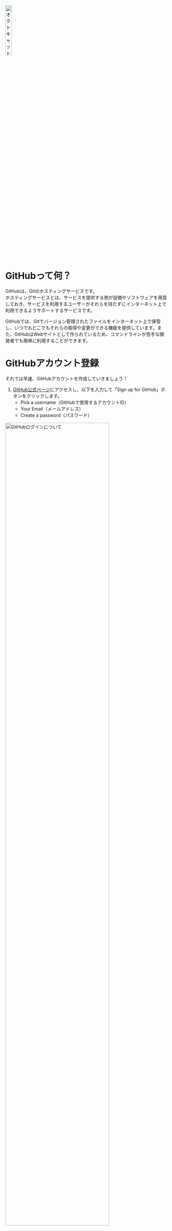 <img src="../img/git/github_octcat.png" alt="オクトキャット" style="width: 20%;">

# GitHubって何？
GitHubは、Gitのホスティングサービスです。  
ホスティングサービスとは、サービスを提供する側が設備やソフトウェアを用意しておき、サービスを利用するユーザーがそれらを持たずにインターネット上で利用できるようサポートするサービスです。  

GitHubでは、Gitでバージョン管理されたファイルをインターネット上で保管し、いつでもどこでもそれらの取得や変更ができる機能を提供しています。また、GitHubはWebサイトとして作られているため、コマンドラインが苦手な開発者でも簡単に利用することができます。

# GitHubアカウント登録
それでは早速、GitHubアカウントを作成していきましょう！  

1. <a href="https://github.com/" target="_blank">GitHub公式ページ</a>にアクセスし、以下を入力して「Sign up for GitHub」ボタンをクリックします。
    * Pick a username（GitHubで使用するアカウントID）
    * Your Email（メールアドレス）
    * Create a password（パスワード）

<img src="../img/git/github_login.png" alt="GitHubログインについて" style="width: 80%;">

### 2. 登録したメールアドレスに確認用メール（Verify）が届くので、メール本文にあるボタンをクリックして承認してください。 ###
<img src="../img/git/github_verify.png" alt="GitHub承認" style="width: 80%;">

### 3. 自分専用のGitHubアカウントページが作成できました！ ###
<img src="../img/git/github_mypage.png" alt="マイページ" style="width: 80%;">

# GitHubをいじってみよう！
1. アカウントの画像を変更してみましょう。
2. Nameを変更してみましょう。
3. フォローについて
    * 気になるアカウントをフォローすると、フォローした人が何か更新する度にNews Feedに表示されるようになります
4. スターについて
    * ブックマークや「いいね！」と同じ使い方をします
5. ウォッチについて
    * ウォッチしているリポジトリが何か更新される度にNews Feedに表示されます
6. 草活動について
    * 自分のGitHubリポジトリに対して、commitやissuesの作成などを行うと、緑が増えていきます。これを「contribution graph」といいますが、エンジニア界隈では「草活動」と呼んだりします。是非この学習期間中に草をたくさん増やし、みなさんのGithubを大草原化しましょう
